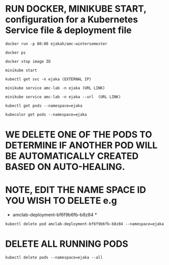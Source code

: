 # RUN DOCKER, MINIKUBE START, configuration for a Kubernetes Service file & deployment file 

`docker run -p 80:80 ejakah/amc-wintersemester`

`docker ps`

`docker stop image ID`

`minikube start` 

`kubectl get svc -n ejaka (EXTERNAL IP)`

`minikube service amc-lab -n ejaka (URL LINK)`

`minikube service amc-lab -n ejaka --url  (URL LINK)`

`kubectl get pods --namespace=ejaka`

`kubecolor get pods --namespace=ejaka`

# WE DELETE ONE OF THE PODS TO DETERMINE IF ANOTHER POD WILL BE AUTOMATICALLY CREATED BASED ON AUTO-HEALING.
# NOTE, EDIT THE NAME SPACE ID YOU WISH TO DELETE e.g 

* amclab-deployment-bf6f9b6fb-b8z84 *

`kubectl delete pod amclab-deployment-bf6f9b6fb-b8z84 --namespace=ejaka`

# DELETE ALL RUNNING PODS 
`kubectl delete pods --namespace=ejaka --all`
